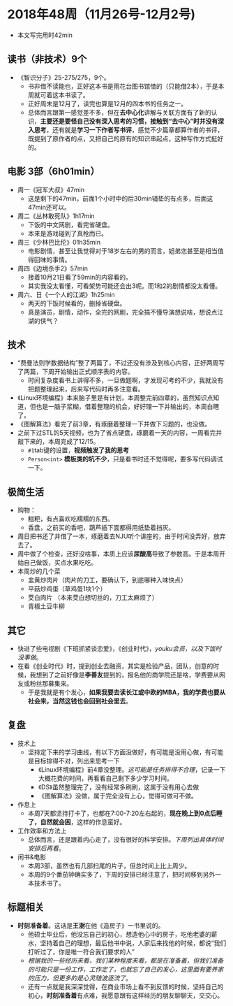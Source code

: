 # 2018年48周（11月26号-12月2号)

+ 本文写完用时42min

## 读书（非技术）9个

+ 《智识分子》25-275/275，9个。
  + 书非借不读能也，正好这本书是雨花台图书馆借的（只能借2本），于是本周就可着这本书读了。
  + 正好周末是12月了，读完也算是12月的四本书的任务之一。
  + 总体而言跟第一感觉差不多，但在**去中心化**讲解与关联方面有了新的认识，**主要还是要怪自己没有深入思考的习惯，接触到“去中心”时并没有深入思考**，还有就是**学习一下作者写书评**，感觉不少篇章都算作者的书评，既提到了原作者的点，又把自己的原有的知识串起点，这种写作方式挺好的。

## 电影 3部（6h01min）

+ 周一《冠军大叔》47min
  + 这是剩下的47min，前面1个小时中的后30min铺垫的有点多，后面这47min还可以。
+ 周二《丛林敢死队》1h17min
  + 下饭的中文网剧，看完省硬盘。
  + 本来是游戏碰到了真枪而已。
+ 周三《少林巴比伦》01h35min
  + 电影剧情，甚至让我觉得对于18岁左右的男的而言，姐弟恋甚至是相当值得回味的事情。
+ 周四《边境杀手2》57min
  + 接着10月21日看了59min的内容看的。
  + 其实我没太看懂，可看架势可能还会出3呢。而1和2的剧情都没太看懂。
+ 周六、日《一个人的江湖》1h25min  
  + 两天的下饭时候看的，删掉省硬盘。
  + 真是演员，剧情，动作，全完的网剧，完全搞不懂导演想说啥，想说点江湖的侠气？

## 技术

+ “费曼法则学数据结构”整了两篇了，不过还没有涉及到核心内容，正好两周写了两篇，下周开始输出正式顺序表的内容。
  + 时间复杂度看书上讲得不多，一旦做题啊，才发现可考的不少，我就没有把题整理起来，后来写代码时再多注意看。
+ 《Linux环境编程》本来脑子里是有计划，本周整完前四章的，虽然知识点知道，但也是一脑子浆糊，借着整理的机会，好好理一下并输出的，本周白瞎了。
+ 《图解算法》看完了前3章，有琢磨着整理一下并做下习题的，也没做。
+ 之前下过STL的5天视频，也为了省点硬盘，琢磨着一天的内容，一周看完并敲下来的，本周完成了12/15。
  + `#1`tab键的设置，**视频触发了我的思考**
  + `Person<int>` **模板类的坑不少**，只是看书时还不觉得呢，要多写代码调试一下。

## 极简生活

+ 购物：
  + 糍粑，有点喜欢吃糯糯的东西。
  + 香盘，之前买的香吧，葫芦插下面都得用纸垫着挡灰。
+ 周日把书还了并借了一本，琢磨着去NJU听个讲座的，由于时间没弄好，放弃去了。
+ 周中做了个检查，还好没啥事，本质上应该**尿酸高**导致了参数高。于是本周开始自己做饭，买点水果吃吃。
+ 本周炒的几个菜
  + 韭黄炒肉片（肉片的刀工，要确认下，到底哪种入味快点）
  + 平菇炒鸡蛋（草鸡蛋1块1个）
  + 茭白肉片   （本来茭白想切丝的，刀工太麻烦了）
  + 青椒土豆牛柳

## 其它

+ 快进了些电视剧《下班抓紧谈恋爱》，《创业时代》，*youku会员，以及下饭时没事做*。
+ 在看《创业时代》时，提到创业去融资，其实是检验产品，团队，创意的时候，我想到了之前好像是**李善友**提到的，报名他的商学院还是啥，学费要从网友或粉丝那募集来。
  + 于是我就是有个发心，**如果我要去读长江或中欧的MBA，我的学费也要从社会来，当然这钱也会回到社会里去**。

## 复盘

+ 技术上
  + 坚持定下来的学习曲线，有以下方面没做好，有可能是没用心做，有可能是目标排得不对，列出来思考一下
    + 《Linux环境编程》前4章没整理。*这可能是任务排得不合理*，记录一下大概花费的时间，再看看自己剩下多少学习时间。
    + 《DS》虽然整理完了，没有经常多刷刷，这属于没有用心去做
    + 《图解算法》没做，属于完全没有上心，觉得可做可不做。
+ 作息上
  + 本周7天都坚持打卡了，也都在7:00-7:20左右起的，**现在晚上到0点后睡了，自然就会困**，这样的作息蛮好。
+ 工作效率和方法上
  + 总体而言，还是跟着内心走了，没有很好的科学安排。*下周列出具体时间安排后再看*。
+ 闲书&电影
  + 本周3部，虽然也有几部扫尾的片子，但总时间上比上周少。
  + 本周的9个番茄钟确实多了，下周的安排已经注意了，把时间移到另外一本技术书了。

## 标题相关

+ **时刻准备着**。这话是**王澍**在他《造房子》一书里说的。
  + 他硕士毕业后，他没忘自己的初心，想造他心中的房子，吃他老婆的薪水，坚持着自己的理想，最后他书中说，人家后来找他的时候，都说“我们打听过了，你是唯一符合我们要求的人”
  + *根据我的一些经历来看，我们某种程度来看，都是在准备着，但我们准备的可能只是一份工作，工作定了，也就忘了自己的发心，这里面有要养家的压力，但更多的是心灵随波逐流了*。
  + 还有一点就是我深深觉得，在商业市场上看不到反馈的时候，坚持自己的初心，**时刻准备着**有点难，我愿意跟有这样经历的朋友聊聊天，交交心。
